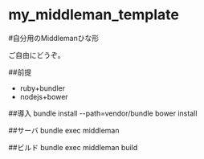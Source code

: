 my_middleman_template
=====================

#自分用のMiddlemanひな形

ご自由にどうぞ。

##前提
* ruby+bundler
* nodejs+bower

##導入
    bundle install --path=vendor/bundle
    bower install

##サーバ
    bundle exec middleman

##ビルド
    bundle exec middleman build

